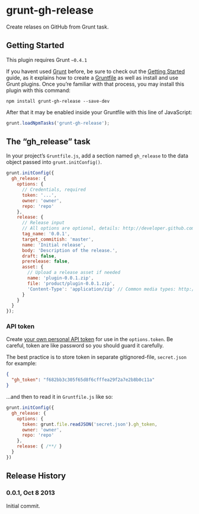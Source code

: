 # grunt-gh-release

Create relases on GitHub from Grunt task.

## Getting Started
This plugin requires Grunt `~0.4.1`

If you havent used [Grunt](http://gruntjs.com/) before, be sure to check out the [Getting Started](http://gruntjs.com/getting-started) guide, as it explains how to create a [Gruntfile](http://gruntjs.com/sample-gruntfile) as well as install and use Grunt plugins. Once you’re familiar with that process, you may install this plugin with this command:

```shell
npm install grunt-gh-release --save-dev
```

After that it may be enabled inside your Gruntfile with this line of JavaScript:

```js
grunt.loadNpmTasks('grunt-gh-release');
```

## The “gh_release” task

In your project’s `Gruntfile.js`, add a section named `gh_release` to the data object passed into `grunt.initConfig()`.

```js
grunt.initConfig({
  gh_release: {
    options: {
      // Credentials, required
      token: '...',
      owner: 'owner',
      repo: 'repo'
    },
    release: {
      // Release input
      // All options are optional, details: http://developer.github.com/v3/repos/releases/#input-1
      tag_name: '0.0.1',
      target_commitish: 'master',
      name: 'Initial release',
      body: 'Description of the release.',
      draft: false,
      prerelease: false,
      asset: {
        // Upload a release asset if needed
        name: 'plugin-0.0.1.zip',
        file: 'product/plugin-0.0.1.zip',
        'Content-Type': 'application/zip' // Common media types: http://en.wikipedia.org/wiki/Internet_media_type#List_of_common_media_types
      }
    }
  }
});
```

### API token

Create [your own personal API token](https://github.com/settings/applications) for use in the `options.token`. Be careful, token are like password so you should guard it carefully.

The best practice is to store token in separate gitignored-file, `secret.json` for example:

```json
{
  "gh_token": "f682bb3c305f65d8f6cfffea29f2a7e2b8b0c11a"
}
```

…and then to read it in `Gruntfile.js` like so:

```js
grunt.initConfig({
  gh_release: {
    options: {
      token: grunt.file.readJSON('secret.json').gh_token,
      owner: 'owner',
      repo: 'repo'
    },
    release: { /**/ }
  }
})
```

## Release History
### 0.0.1, Oct 8 2013
Initial commit.
